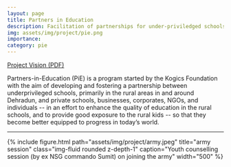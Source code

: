 ```yaml
---
layout: page
title: Partners in Education
description: Facilitation of partnerships for under-priviledged schools
img: assets/img/project/pie.png
importance:
category: pie
---
```


[Project Vision (PDF)](/assets/pdf/PiE.pdf)

Partners-in-Education (PiE) is a program started by the Kogics Foundation with the aim of developing and fostering a partnership between underprivileged schools, primarily in the rural areas in and around Dehradun, and private schools, businesses, corporates, NGOs, and individuals -- in an effort to enhance the quality of education in the rural schools,
and to provide good exposure to the rural kids -- so that they become better equipped to progress in today’s world.

---

<div class="text-center m-4">
  {% include figure.html path="assets/img/project/army.jpeg" title="army session" class="img-fluid rounded z-depth-1" caption="Youth counselling session (by ex NSG commando Sumit) on joining the army" width="500" %}
</div>
